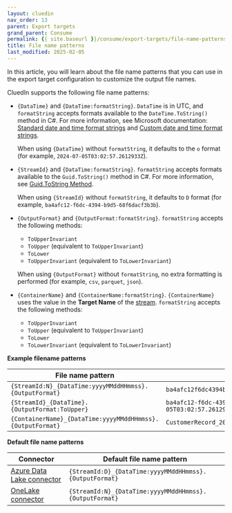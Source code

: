 ```yaml
---
layout: cluedin
nav_order: 13
parent: Export targets
grand_parent: Consume
permalink: {{ site.baseurl }}/consume/export-targets/file-name-patterns
title: File name patterns
last_modified: 2025-02-05
---
```


In this article, you will learn about the file name patterns that you can use in the export target configuration to customize the output file names.

CluedIn supports the following file name patterns:

- `{DataTime}` and `{DataTime:formatString}`. `DataTime` is in UTC, and `formatString` accepts formats available to the `DateTime.ToString()` method in C#. For more information, see Microsoft documentation: [Standard date and time format strings](https://learn.microsoft.com/en-us/dotnet/standard/base-types/standard-date-and-time-format-strings) and [Custom date and time format strings](https://learn.microsoft.com/en-us/dotnet/standard/base-types/custom-date-and-time-format-strings).

    When using `{DataTime}` without `formatString`, it defaults to the `o` format (for example, `2024-07-05T03:02:57.2612933Z`).

- `{StreamId}` and `{DataTime:formatString}`. `formatString` accepts formats available to the `Guid.ToString()` method in C#. For more information, see [Guid.ToString Method](https://learn.microsoft.com/en-us/dotnet/api/system.guid.tostring?view=net-8.0).

    When using `{StreamId}` without `formatString`, it defaults to `D` format (for example, `ba4afc12-f6dc-4394-b9d5-68f6dacf3b3b`).

- `{OutputFormat}` and `{OutputFormat:formatString}`. `formatString` accepts the following methods:

    - `ToUpperInvariant`
    - `ToUpper` (equivalent to `ToUpperInvariant`)
    - `ToLower`
    - `ToUpperInvariant` (equivalent to `ToLowerInvariant`)

    When using `{OutputFormat}` without `formatString`, no extra formatting is performed (for example, `csv`, `parquet`, `json`).

- `{ContainerName}` and `{ContainerName:formatString}`. `{ContainerName}` uses the value in the **Target Name** of the [stream](/consume/streams/create-a-stream#configure-an-export-target). `formatString` accepts the following methods:

    - `ToUpperInvariant`
    - `ToUpper` (equivalent to `ToUpperInvariant`)
    - `ToLower`
    - `ToLowerInvariant` (equivalent to `ToLowerInvariant`)

**Example filename patterns**

| File name pattern  | Example output  |
|--|--|
| `{StreamId:N}_{DataTime:yyyyMMddHHmmss}.{OutputFormat}` | `ba4afc12f6dc4394b9d568f6dacf3b3b_20240705030355.parquet` |
| `{StreamId}_{DataTime}.{OutputFormat:ToUpper}` | `ba4afc12-f6dc-4394-b9d5-68f6dacf3b3b_2024-07-05T03:02:57.2612933Z.PARQUET` |
| `{ContainerName}_{DataTime:yyyyMMddHHmmss}.{OutputFormat}` | `CustomerRecord_20240705030355.parquet` |

**Default file name patterns**

| Connector | Default file name pattern |
|--|--|
| [Azure Data Lake connector](/consume/export-targets/adl-connector) | `{StreamId:D}_{DataTime:yyyyMMddHHmmss}.{OutputFormat}` |
| [OneLake connector](/consume/export-targets/onelake-connector) | `{StreamId:N}_{DataTime:yyyyMMddHHmmss}.{OutputFormat}` |